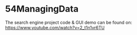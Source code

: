# 54ManagingData

The search engine project code & GUI demo can be found on: https://www.youtube.com/watch?v=2_t1n1vr6TU
